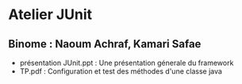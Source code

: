 # Atelier JUnit
## Binome : Naoum Achraf, Kamari Safae

- présentation JUnit.ppt : Une présentation génerale du framework 
- TP.pdf : Configuration et test des méthodes d'une classe java
